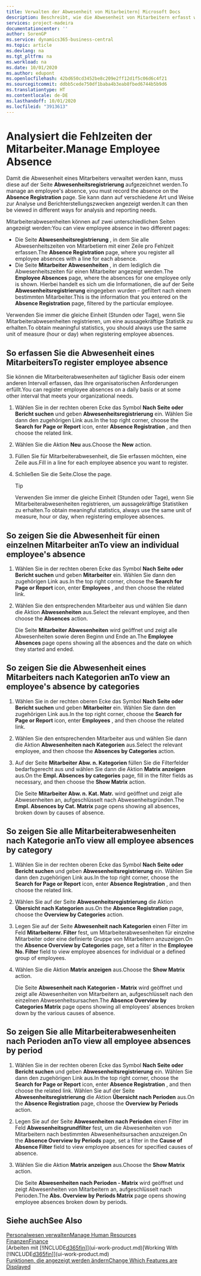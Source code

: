 ```yaml
---
title: Verwalten der Abwesenheit von Mitarbeitern| Microsoft Docs
description: Beschreibt, wie die Abwesenheit von Mitarbeitern erfasst wird und Abwesenheitsstatistiken analysiert werden.
services: project-madeira
documentationcenter: ''
author: SorenGP
ms.service: dynamics365-business-central
ms.topic: article
ms.devlang: na
ms.tgt_pltfrm: na
ms.workload: na
ms.date: 10/01/2020
ms.author: edupont
ms.openlocfilehash: 42bd650cd3452be8c209e2ff12d1f5c06d6c4f21
ms.sourcegitcommit: ddbb5cede750df1baba4b3eab8fbed6744b5b9d6
ms.translationtype: HT
ms.contentlocale: de-DE
ms.lasthandoff: 10/01/2020
ms.locfileid: "3913613"
---
```

# <a name="manage-employee-absence"></a><span data-ttu-id="bc78b-103">Analysiert die Fehlzeiten der Mitarbeiter.</span><span class="sxs-lookup"><span data-stu-id="bc78b-103">Manage Employee Absence</span></span>
<span data-ttu-id="bc78b-104">Damit die Abwesenheit eines Mitarbeiters verwaltet werden kann, muss diese auf der Seite **Abwesenheitsregistrierung** aufgezeichnet werden.</span><span class="sxs-lookup"><span data-stu-id="bc78b-104">To manage an employee's absence, you must record the absence on the **Absence Registration** page.</span></span> <span data-ttu-id="bc78b-105">Sie kann dann auf verschiedene Art und Weise zur Analyse und Berichterstellungszwecken angezeigt werden.</span><span class="sxs-lookup"><span data-stu-id="bc78b-105">It can then be viewed in different ways for analysis and reporting needs.</span></span>

<span data-ttu-id="bc78b-106">Mitarbeiterabwesenheiten können auf zwei unterschiedlichen Seiten angezeigt werden:</span><span class="sxs-lookup"><span data-stu-id="bc78b-106">You can view employee absence in two different pages:</span></span>

* <span data-ttu-id="bc78b-107">Die Seite **Abwesenheitsregistrierung** , in dem Sie alle Abwesenheitszeiten von Mitarbetiern mit einer Zeile pro Fehlzeit erfassen.</span><span class="sxs-lookup"><span data-stu-id="bc78b-107">The **Absence Registration** page, where you register all employee absences with a line for each absence.</span></span>
* <span data-ttu-id="bc78b-108">Die Seite **Mitarbeiter Abwesenheiten** , in dem lediglich die Abwesenheitszeiten für einen Mitarbeiter angezeigt werden.</span><span class="sxs-lookup"><span data-stu-id="bc78b-108">The **Employee Absences** page, where the absences for one employee only is shown.</span></span> <span data-ttu-id="bc78b-109">Hierbei handelt es sich um die Informationen, die auf der Seite **Abwesenheitsregistrierung** eingegeben wurden – gefiltert nach einem bestimmten Mitarbeiter.</span><span class="sxs-lookup"><span data-stu-id="bc78b-109">This is the information that you entered on the **Absence Registration** page, filtered by the particular employee.</span></span>

<span data-ttu-id="bc78b-110">Verwenden Sie immer die gleiche Einheit (Stunden oder Tage), wenn Sie Mitarbeiterabwesenheiten registrieren, um eine aussagekräftige Statistik zu erhalten.</span><span class="sxs-lookup"><span data-stu-id="bc78b-110">To obtain meaningful statistics, you should always use the same unit of measure (hour or day) when registering employee absences.</span></span>

## <a name="to-register-employee-absence"></a><span data-ttu-id="bc78b-111">So erfassen Sie die Abwesenheit eines Mitarbeiters</span><span class="sxs-lookup"><span data-stu-id="bc78b-111">To register employee absence</span></span>
<span data-ttu-id="bc78b-112">Sie können die Mitarbeiterabwesenheiten auf täglicher Basis oder einem anderen Intervall erfassen, das Ihre organisatorischen Anforderungen erfüllt.</span><span class="sxs-lookup"><span data-stu-id="bc78b-112">You can register employee absences on a daily basis or at some other interval that meets your organizational needs.</span></span>

1. <span data-ttu-id="bc78b-113">Wählen Sie in der rechten oberen Ecke das Symbol **Nach Seite oder Bericht suchen** und geben **Abwesenheitsregistrierung** ein. Wählen Sie dann den zugehörigen Link aus.</span><span class="sxs-lookup"><span data-stu-id="bc78b-113">In the top right corner, choose the **Search for Page or Report** icon, enter **Absence Registration** , and then choose the related link.</span></span>
2. <span data-ttu-id="bc78b-114">Wählen Sie die Aktion **Neu** aus.</span><span class="sxs-lookup"><span data-stu-id="bc78b-114">Choose the **New** action.</span></span>
3. <span data-ttu-id="bc78b-115">Füllen Sie für Mitarbeiterabwesenheit, die Sie erfassen möchten, eine Zeile aus.</span><span class="sxs-lookup"><span data-stu-id="bc78b-115">Fill in a line for each employee absence you want to register.</span></span>
4. <span data-ttu-id="bc78b-116">Schließen Sie die Seite.</span><span class="sxs-lookup"><span data-stu-id="bc78b-116">Close the page.</span></span>

    > [!Tip]
    > <span data-ttu-id="bc78b-117">Verwenden Sie immer die gleiche Einheit (Stunden oder Tage), wenn Sie Mitarbeiterabwesenheiten registrieren, um aussagekräftige Statistiken zu erhalten.</span><span class="sxs-lookup"><span data-stu-id="bc78b-117">To obtain meaningful statistics, always use the same unit of measure, hour or day, when registering employee absences.</span></span>

## <a name="to-view-an-individual-employees-absence"></a><span data-ttu-id="bc78b-118">So zeigen Sie die Abwesenheit für einen einzelnen Mitarbeiter an</span><span class="sxs-lookup"><span data-stu-id="bc78b-118">To view an individual employee's absence</span></span>
1. <span data-ttu-id="bc78b-119">Wählen Sie in der rechten oberen Ecke das Symbol **Nach Seite oder Bericht suchen** und geben **Mitarbeiter** ein. Wählen Sie dann den zugehörigen Link aus.</span><span class="sxs-lookup"><span data-stu-id="bc78b-119">In the top right corner, choose the **Search for Page or Report** icon, enter **Employees** , and then choose the related link.</span></span>
2. <span data-ttu-id="bc78b-120">Wählen Sie den entsprechenden Mitarbeiter aus und wählen Sie dann die Aktion **Abwesenheiten** aus.</span><span class="sxs-lookup"><span data-stu-id="bc78b-120">Select the relevant employee, and then choose the **Absences** action.</span></span>

    <span data-ttu-id="bc78b-121">Die Seite **Mitarbeiter Abwesenheiten** wird geöffnet und zeigt alle Abwesenheiten sowie deren Beginn und Ende an.</span><span class="sxs-lookup"><span data-stu-id="bc78b-121">The **Employee Absences** page opens showing all the absences and the date on which they started and ended.</span></span>

## <a name="to-view-an-employees-absence-by-categories"></a><span data-ttu-id="bc78b-122">So zeigen Sie die Abwesenheit eines Mitarbeiters nach Kategorien an</span><span class="sxs-lookup"><span data-stu-id="bc78b-122">To view an employee's absence by categories</span></span>
1. <span data-ttu-id="bc78b-123">Wählen Sie in der rechten oberen Ecke das Symbol **Nach Seite oder Bericht suchen** und geben **Mitarbeiter** ein. Wählen Sie dann den zugehörigen Link aus.</span><span class="sxs-lookup"><span data-stu-id="bc78b-123">In the top right corner, choose the **Search for Page or Report** icon, enter **Employees** , and then choose the related link.</span></span>
2. <span data-ttu-id="bc78b-124">Wählen Sie den entsprechenden Mitarbeiter aus und wählen Sie dann die Aktion **Abwesenheiten nach Kategorien** aus.</span><span class="sxs-lookup"><span data-stu-id="bc78b-124">Select the relevant employee, and then choose the **Absences by Categories** action.</span></span>
3. <span data-ttu-id="bc78b-125">Auf der Seite **Mitarbeiter Abw. n. Kategorien** füllen Sie die Filterfelder bedarfsgerecht aus und wählen Sie dann die Aktion **Matrix anzeigen** aus.</span><span class="sxs-lookup"><span data-stu-id="bc78b-125">On the **Empl. Absences by categories** page, fill in the filter fields as necessary, and then choose the **Show Matrix** action.</span></span>

    <span data-ttu-id="bc78b-126">Die Seite **Mitarbeiter Abw. n. Kat. Matr.** wird geöffnet und zeigt alle Abwesenheiten an, aufgeschlüsselt nach Abwesenheitsgründen.</span><span class="sxs-lookup"><span data-stu-id="bc78b-126">The **Empl. Absences by Cat. Matrix** page opens showing all absences, broken down by causes of absence.</span></span>

## <a name="to-view-all-employee-absences-by-category"></a><span data-ttu-id="bc78b-127">So zeigen Sie alle Mitarbeiterabwesenheiten nach Kategorie an</span><span class="sxs-lookup"><span data-stu-id="bc78b-127">To view all employee absences by category</span></span>
1. <span data-ttu-id="bc78b-128">Wählen Sie in der rechten oberen Ecke das Symbol **Nach Seite oder Bericht suchen** und geben **Abwesenheitsregistrierung** ein. Wählen Sie dann den zugehörigen Link aus.</span><span class="sxs-lookup"><span data-stu-id="bc78b-128">In the top right corner, choose the **Search for Page or Report** icon, enter **Absence Registration** , and then choose the related link.</span></span>
2. <span data-ttu-id="bc78b-129">Wählen Sie auf der Seite **Abwesenheitsregistrierung** die Aktion **Übersicht nach Kategorien** aus.</span><span class="sxs-lookup"><span data-stu-id="bc78b-129">On the **Absence Registration** page, choose the **Overview by Categories** action.</span></span>
3. <span data-ttu-id="bc78b-130">Legen Sie auf der Seite **Abwesenheit nach Kategorien** einen Filter im Feld **Mitarbeiternr. Filter** fest, um Mitarbeiterabwesenheiten für einzelne Mitarbeiter oder eine definierte Gruppe von Mitarbeitern anzuzeigen.</span><span class="sxs-lookup"><span data-stu-id="bc78b-130">On the **Absence Overview by Categories** page, set a filter in the **Employee No. Filter** field to view employee absences for individual or a defined group of employees.</span></span>
4. <span data-ttu-id="bc78b-131">Wählen Sie die Aktion **Matrix anzeigen** aus.</span><span class="sxs-lookup"><span data-stu-id="bc78b-131">Choose the **Show Matrix** action.</span></span>

    <span data-ttu-id="bc78b-132">Die Seite **Abwesenheit nach Kategorien - Matrix** wird geöffnet und zeigt alle Abwesenheiten von Mitarbeitern an, aufgeschlüsselt nach den einzelnen Abwesenheitsursachen.</span><span class="sxs-lookup"><span data-stu-id="bc78b-132">The **Absence Overview by Categories Matrix** page opens showing all employees’ absences broken down by the various causes of absence.</span></span>

## <a name="to-view-all-employee-absences-by-period"></a><span data-ttu-id="bc78b-133">So zeigen Sie alle Mitarbeiterabwesenheiten nach Perioden an</span><span class="sxs-lookup"><span data-stu-id="bc78b-133">To view all employee absences by period</span></span>
1. <span data-ttu-id="bc78b-134">Wählen Sie in der rechten oberen Ecke das Symbol **Nach Seite oder Bericht suchen** und geben **Abwesenheitsregistrierung** ein. Wählen Sie dann den zugehörigen Link aus.</span><span class="sxs-lookup"><span data-stu-id="bc78b-134">In the top right corner, choose the **Search for Page or Report** icon, enter **Absence Registration** , and then choose the related link.</span></span>
   <span data-ttu-id="bc78b-135">Wählen Sie auf der Seite **Abwesenheitsregistrierung** die Aktion **Übersicht nach Perioden** aus.</span><span class="sxs-lookup"><span data-stu-id="bc78b-135">On the **Absence Registration** page, choose the **Overview by Periods** action.</span></span>
2. <span data-ttu-id="bc78b-136">Legen Sie auf der Seite **Abwesenheiten nach Perioden** einen Filter im Feld **Abwesenheitsgrundfilter** fest, um die Abwesenheiten von Mitarbeitern nach bestimmten Abwesenheitsursachen anzuzeigen.</span><span class="sxs-lookup"><span data-stu-id="bc78b-136">On the **Absence Overview by Periods** page, set a filter in the **Cause of Absence Filter** field to view employee absences for specified causes of absence.</span></span>
3. <span data-ttu-id="bc78b-137">Wählen Sie die Aktion **Matrix anzeigen** aus.</span><span class="sxs-lookup"><span data-stu-id="bc78b-137">Choose the **Show Matrix** action.</span></span>

    <span data-ttu-id="bc78b-138">Die Seite **Abwesenheiten nach Perioden - Matrix** wird geöffnet und zeigt Abwesenheiten von Mitarbeitern an, aufgeschlüsselt nach Perioden.</span><span class="sxs-lookup"><span data-stu-id="bc78b-138">The **Abs. Overview by Periods Matrix** page opens showing employee absences broken down by periods.</span></span>

## <a name="see-also"></a><span data-ttu-id="bc78b-139">Siehe auch</span><span class="sxs-lookup"><span data-stu-id="bc78b-139">See Also</span></span>
[<span data-ttu-id="bc78b-140">Personalwesen verwalten</span><span class="sxs-lookup"><span data-stu-id="bc78b-140">Manage Human Resources</span></span>](hr-manage-human-resources.md)  
[<span data-ttu-id="bc78b-141">Finanzen</span><span class="sxs-lookup"><span data-stu-id="bc78b-141">Finance</span></span>](finance.md)  
<span data-ttu-id="bc78b-142">[Arbeiten mit [!INCLUDE[d365fin](includes/d365fin_md.md)]](ui-work-product.md)</span><span class="sxs-lookup"><span data-stu-id="bc78b-142">[Working With [!INCLUDE[d365fin](includes/d365fin_md.md)]](ui-work-product.md)</span></span>  
[<span data-ttu-id="bc78b-143">Funktionen, die angezeigt werden ändern</span><span class="sxs-lookup"><span data-stu-id="bc78b-143">Change Which Features are Displayed</span></span>](ui-experiences.md)
